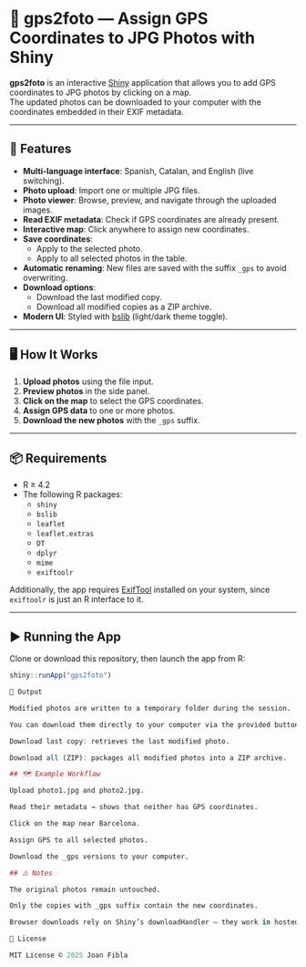 # 📸 gps2foto — Assign GPS Coordinates to JPG Photos with Shiny

**gps2foto** is an interactive [Shiny](https://shiny.rstudio.com/) application that allows you to add GPS coordinates to JPG photos by clicking on a map.  
The updated photos can be downloaded to your computer with the coordinates embedded in their EXIF metadata.

---

## 🚀 Features

- **Multi-language interface**: Spanish, Catalan, and English (live switching).
- **Photo upload**: Import one or multiple JPG files.
- **Photo viewer**: Browse, preview, and navigate through the uploaded images.
- **Read EXIF metadata**: Check if GPS coordinates are already present.
- **Interactive map**: Click anywhere to assign new coordinates.
- **Save coordinates**:  
  - Apply to the selected photo.  
  - Apply to all selected photos in the table.  
- **Automatic renaming**: New files are saved with the suffix `_gps` to avoid overwriting.
- **Download options**:  
  - Download the last modified copy.  
  - Download all modified copies as a ZIP archive.
- **Modern UI**: Styled with [bslib](https://rstudio.github.io/bslib/) (light/dark theme toggle).

---

## 🖥️ How It Works

1. **Upload photos** using the file input.  
2. **Preview photos** in the side panel.  
3. **Click on the map** to select the GPS coordinates.  
4. **Assign GPS data** to one or more photos.  
5. **Download the new photos** with the `_gps` suffix.

---

## 📦 Requirements

- R ≥ 4.2  
- The following R packages:  
  - `shiny`  
  - `bslib`  
  - `leaflet`  
  - `leaflet.extras`  
  - `DT`  
  - `dplyr`  
  - `mime`  
  - `exiftoolr`

Additionally, the app requires [ExifTool](https://exiftool.org/) installed on your system, since `exiftoolr` is just an R interface to it.

---

## ▶️ Running the App

Clone or download this repository, then launch the app from R:

```r
shiny::runApp("gps2foto")

📂 Output

Modified photos are written to a temporary folder during the session.

You can download them directly to your computer via the provided buttons:

Download last copy: retrieves the last modified photo.

Download all (ZIP): packages all modified photos into a ZIP archive.

## 🗺️ Example Workflow

Upload photo1.jpg and photo2.jpg.

Read their metadata → shows that neither has GPS coordinates.

Click on the map near Barcelona.

Assign GPS to all selected photos.

Download the _gps versions to your computer.

## ⚠️ Notes

The original photos remain untouched.

Only the copies with _gps suffix contain the new coordinates.

Browser downloads rely on Shiny’s downloadHandler — they work in hosted apps (e.g., shinyapps.io) or local runs.

📜 License

MIT License © 2025 Joan Fibla
